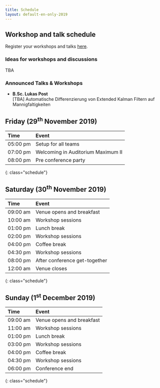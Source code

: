 ```yaml
---
title: Schedule
layout: default-en-only-2019
---
```


## Workshop and talk schedule

Register your workshops and talks <a href="https://rohow.de/mopad" target="_blank">here</a>.

### Ideas for workshops and discussions

TBA

### Announced Talks & Workshops

* **B.Sc. Lukas Post**  
[TBA] Automatische Differenzierung von Extended Kalman Filtern auf Mannigfaltigkeiten

## Friday (29<sup>th</sup> November 2019)

| Time     | Event                              |
| :------  | :-------                           |
| 05:00 pm | Setup for all teams                |
| 07:00 pm | Welcoming in Auditorium Maximum II |
| 08:00 pm | Pre conference party               |
{: class="schedule"}

## Saturday (30<sup>th</sup> November 2019)

| Time     | Event                                                                                  |
| :------  | :-------                                                                               |
| 09:00 am | Venue opens and breakfast                                                              |
| 10:00 am | Workshop sessions                                                                      |
| 01:00 pm | Lunch break                                                                            |
| 02:00 pm | Workshop sessions                                                                      |
| 04:00 pm | Coffee break                                                                           |
| 04:30 pm | Workshop sessions                                                                      |
| 08:00 pm | After conference get-together                                                          |
| 12:00 am | Venue closes                                                                           |
{: class="schedule"}

## Sunday (1<sup>st</sup> December 2019)

| Time     | Event                                                                                               |
| :------  | :-------                                                                                            |
| 09:00 am | Venue opens and breakfast                                                                           |
| 11:00 am | Workshop sessions                                                                                   |
| 01:00 pm | Lunch break                                                                                         |
| 03:00 pm | Workshop sessions                                                                                   |
| 04:00 pm | Coffee break                                                                                        |
| 04:30 pm | Workshop sessions                                                                                   |
| 06:00 pm | Conference end                                                                                      |
{: class="schedule"}
